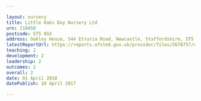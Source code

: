 ```yaml
---

layout: nursery
title: Little Oaks Day Nursery Ltd
urn: 218450
postcode: ST5 0SX
address: Oakley House, 544 Etruria Road, Newcastle, Staffordshire, ST5 0SX
latestReportUrl: https://reports.ofsted.gov.uk/provider/files/2678757/urn/218450.pdf
teaching: 2
development: 2
leadership: 2
outcomes: 2
overall: 2
date: 01 April 2018 
datePublish: 10 April 2017

---
```

